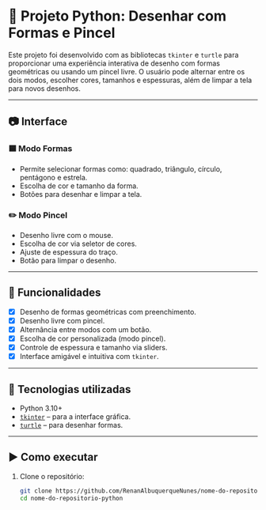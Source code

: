 # 🎨 Projeto Python: Desenhar com Formas e Pincel

Este projeto foi desenvolvido com as bibliotecas `tkinter` e `turtle` para proporcionar uma experiência interativa de desenho com formas geométricas ou usando um pincel livre. O usuário pode alternar entre os dois modos, escolher cores, tamanhos e espessuras, além de limpar a tela para novos desenhos.

---

## 📷 Interface

### 🟦 Modo Formas
- Permite selecionar formas como: quadrado, triângulo, círculo, pentágono e estrela.
- Escolha de cor e tamanho da forma.
- Botões para desenhar e limpar a tela.

### ✏️ Modo Pincel
- Desenho livre com o mouse.
- Escolha de cor via seletor de cores.
- Ajuste de espessura do traço.
- Botão para limpar o desenho.

---

## 🚀 Funcionalidades

- [x] Desenho de formas geométricas com preenchimento.
- [x] Desenho livre com pincel.
- [x] Alternância entre modos com um botão.
- [x] Escolha de cor personalizada (modo pincel).
- [x] Controle de espessura e tamanho via sliders.
- [x] Interface amigável e intuitiva com `tkinter`.

---

## 🧰 Tecnologias utilizadas

- Python 3.10+
- [`tkinter`](https://docs.python.org/3/library/tkinter.html) – para a interface gráfica.
- [`turtle`](https://docs.python.org/3/library/turtle.html) – para desenhar formas.

---

## ▶️ Como executar

1. Clone o repositório:
   ```bash
   git clone https://github.com/RenanAlbuquerqueNunes/nome-do-repositorio-python.git
   cd nome-do-repositorio-python
